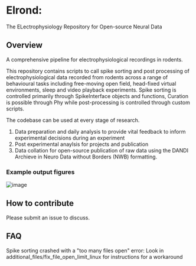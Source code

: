 # Elrond: 
The ELectrophysiology Repository for Open-source Neural Data

## Overview
A comprehensive pipeline for electrophysiological recordings in rodents.

This repository contains scripts to call spike sorting and post processing of electrophysiological data recorded from rodents across a range of behavioural tasks including free-moving open field, head-fixed virtual environments, sleep and video playback experiments. Spike sorting is controlled primarily through SpikeInterface objects and functions, Curation is possible through Phy while post-processing is controlled through custom scripts.

The codebase can be used at every stage of research.
1. Data preparation and daily analysis to provide vital feedback to inform experimental decisions during an experiment
2. Post experimental anaylsis for projects and publication
3. Data collation for open-source publication of raw data using the DANDI Archieve in Neuro Data without Borders (NWB) formatting.


### Example output figures
![image](https://user-images.githubusercontent.com/16649631/123976239-e806cd80-d9b5-11eb-839b-28c86352e201.png)

## How to contribute
Please submit an issue to discuss.

## FAQ
Spike sorting crashed with a "too many files open" error: Look in additional_files/fix_file_open_limit_linux for instructions for a workaround
